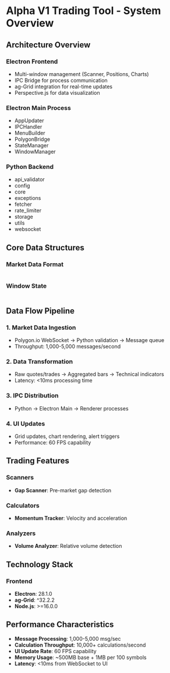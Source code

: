 # Alpha V1 Trading Tool - System Overview
## Architecture Overview
### Electron Frontend
- Multi-window management (Scanner, Positions, Charts)
- IPC Bridge for process communication
- ag-Grid integration for real-time updates
- Perspective.js for data visualization

### Electron Main Process
- AppUpdater
- IPCHandler
- MenuBuilder
- PolygonBridge
- StateManager
- WindowManager

### Python Backend
- api_validator
- config
- core
- exceptions
- fetcher
- rate_limiter
- storage
- utils
- websocket


## Core Data Structures
### Market Data Format
```javascript
```

### Window State
```javascript
```


## Data Flow Pipeline
### 1. Market Data Ingestion
- Polygon.io WebSocket → Python validation → Message queue
- Throughput: 1,000-5,000 messages/second

### 2. Data Transformation
- Raw quotes/trades → Aggregated bars → Technical indicators
- Latency: <10ms processing time

### 3. IPC Distribution
- Python → Electron Main → Renderer processes

### 4. UI Updates
- Grid updates, chart rendering, alert triggers
- Performance: 60 FPS capability


## Trading Features
### Scanners
- **Gap Scanner**: Pre-market gap detection

### Calculators
- **Momentum Tracker**: Velocity and acceleration

### Analyzers
- **Volume Analyzer**: Relative volume detection


## Technology Stack
### Frontend
- **Electron**: 28.1.0
- **ag-Grid**: ^32.2.2
- **Node.js**: >=16.0.0


## Performance Characteristics
- **Message Processing**: 1,000-5,000 msg/sec
- **Calculation Throughput**: 10,000+ calculations/second  
- **UI Update Rate**: 60 FPS capability
- **Memory Usage**: ~500MB base + 1MB per 100 symbols
- **Latency**: <10ms from WebSocket to UI
